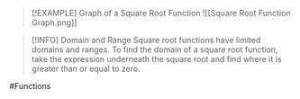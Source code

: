 
>[!EXAMPLE] Graph of a Square Root Function
>![[Square Root Function Graph.png]]

> [!INFO] Domain and Range
>Square root functions have limited domains and ranges. To find the domain of a square root function, take the expression underneath the square root and find where it is greater than or equal to zero.

#Functions 


